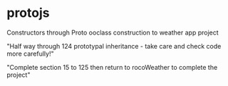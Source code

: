 # protojs
Constructors through Proto  ooclass construction to weather app project
<!-- //Section 15 OOJS
#122. Constructors (under the hood) -->
<!-- #123. Prototype Model -->
<!-- #124. Prototypal Inheritance -->
"Half way through 124 prototypal inheritance - take care and check code more carefully!"
<!-- #125. Built-in Objects -->
<!-- #126. Making a Forecast Class (weather app) - contd on rocoWeather -->
"Complete section 15 to 125 then return to rocoWeather to complete the project"
